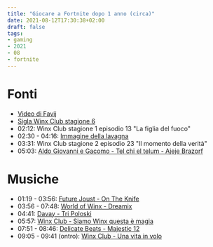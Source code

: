 ```yaml
---
title: "Giocare a Fortnite dopo 1 anno (circa)"
date: 2021-08-12T17:30:38+02:00
draft: false
tags:
- gaming
- 2021
- 08
- fortnite
---
```


# Fonti

+ [Video di Favij](https://www.youtube.com/watch?v=JMJZfQUlUKs)
+ [Sigla Winx Club stagione 6](https://www.youtube.com/watch?v=IsY3O8aJ1KU)
+ 02:12: Winx Club stagione 1 episodio 13 "La figlia del fuoco"
+ 02:30 - 04:16: [Immagine della lavagna](https://www.pexels.com/it-it/foto/fotografia-di-vista-dall-alto-di-blacboard-tra-le-palline-1303095)
+ 03:31: Winx Club stagione 2 episodio 23 "Il momento della verità"
+ 05:03: [Aldo Giovanni e Gacomo - Tel chi el telum - Ajeje Brazorf](https://www.youtube.com/watch?v=dSHiH4S0TTs)

# Musiche

+ 01:19 - 03:56: [Future Joust - On The Knife](https://www.epidemicsound.com/track/n5hSSdFiGy/)
+ 03:56 - 07:48: [World of Winx - Dreamix](https://www.youtube.com/watch?v=DDjby13yAvk)
+ 04:41: [Davay - Tri Poloski](https://www.youtube.com/watch?v=Y8qtmD_QTYw)
+ 05:57: [Winx Club - Siamo Winx questa è magia](https://www.youtube.com/watch?v=7_hFUkgpEAI)
+ 07:51 - 08:46: [Delicate Beats - Majestic 12](https://www.premiumbeat.com/royalty-free-tracks/majestic-12)
+ 09:05 - 09:41 (ontro): [Winx Club - Una vita in volo](https://www.youtube.com/watch?v=PMS-hwV0YQw)


